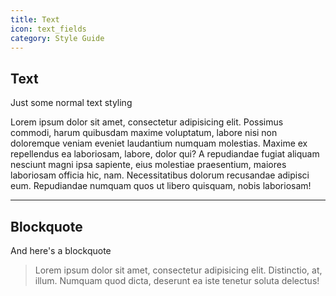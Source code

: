 ```yaml
---
title: Text
icon: text_fields
category: Style Guide
---
```


## Text

Just some normal text styling

Lorem ipsum dolor sit amet, consectetur adipisicing elit. Possimus commodi, harum quibusdam maxime voluptatum, labore nisi non doloremque veniam eveniet laudantium numquam molestias. Maxime ex repellendus ea laboriosam, labore, dolor qui? A repudiandae fugiat aliquam nesciunt magni ipsa sapiente, eius molestiae praesentium, maiores laboriosam officia hic, nam. Necessitatibus dolorum recusandae adipisci eum. Repudiandae numquam quos ut libero quisquam, nobis laboriosam!

---

## Blockquote

And here's a blockquote

> Lorem ipsum dolor sit amet, consectetur adipisicing elit. Distinctio, at, illum. Numquam quod dicta, deserunt ea iste tenetur soluta delectus!
